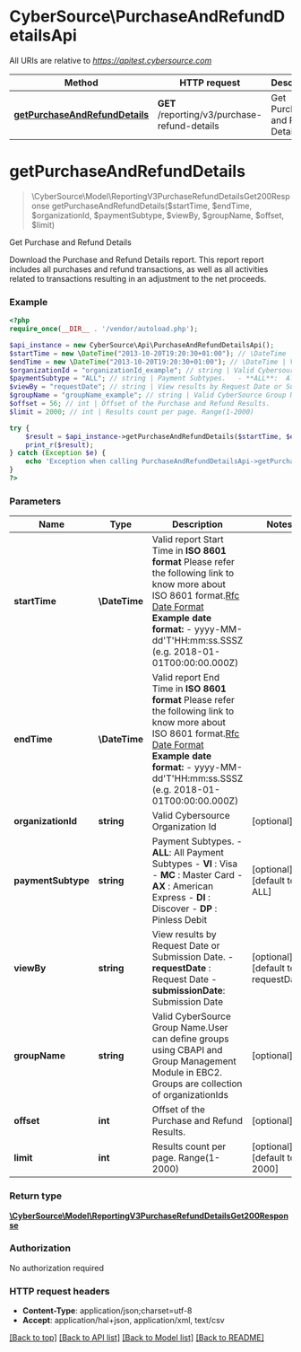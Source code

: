 # CyberSource\PurchaseAndRefundDetailsApi

All URIs are relative to *https://apitest.cybersource.com*

Method | HTTP request | Description
------------- | ------------- | -------------
[**getPurchaseAndRefundDetails**](PurchaseAndRefundDetailsApi.md#getPurchaseAndRefundDetails) | **GET** /reporting/v3/purchase-refund-details | Get Purchase and Refund Details


# **getPurchaseAndRefundDetails**
> \CyberSource\Model\ReportingV3PurchaseRefundDetailsGet200Response getPurchaseAndRefundDetails($startTime, $endTime, $organizationId, $paymentSubtype, $viewBy, $groupName, $offset, $limit)

Get Purchase and Refund Details

Download the Purchase and Refund Details report. This report report includes all purchases and refund transactions, as well as all activities related to transactions resulting in an adjustment to the net proceeds.

### Example
```php
<?php
require_once(__DIR__ . '/vendor/autoload.php');

$api_instance = new CyberSource\Api\PurchaseAndRefundDetailsApi();
$startTime = new \DateTime("2013-10-20T19:20:30+01:00"); // \DateTime | Valid report Start Time in **ISO 8601 format** Please refer the following link to know more about ISO 8601 format.[Rfc Date Format](https://xml2rfc.tools.ietf.org/public/rfc/html/rfc3339.html#anchor14)  **Example date format:**   - yyyy-MM-dd'T'HH:mm:ss.SSSZ (e.g. 2018-01-01T00:00:00.000Z)
$endTime = new \DateTime("2013-10-20T19:20:30+01:00"); // \DateTime | Valid report End Time in **ISO 8601 format** Please refer the following link to know more about ISO 8601 format.[Rfc Date Format](https://xml2rfc.tools.ietf.org/public/rfc/html/rfc3339.html#anchor14)  **Example date format:**   - yyyy-MM-dd'T'HH:mm:ss.SSSZ (e.g. 2018-01-01T00:00:00.000Z)
$organizationId = "organizationId_example"; // string | Valid Cybersource Organization Id
$paymentSubtype = "ALL"; // string | Payment Subtypes.   - **ALL**:  All Payment Subtypes   - **VI** :  Visa   - **MC** :  Master Card   - **AX** :  American Express   - **DI** :  Discover   - **DP** :  Pinless Debit
$viewBy = "requestDate"; // string | View results by Request Date or Submission Date.   - **requestDate** : Request Date   - **submissionDate**: Submission Date
$groupName = "groupName_example"; // string | Valid CyberSource Group Name.User can define groups using CBAPI and Group Management Module in EBC2. Groups are collection of organizationIds
$offset = 56; // int | Offset of the Purchase and Refund Results.
$limit = 2000; // int | Results count per page. Range(1-2000)

try {
    $result = $api_instance->getPurchaseAndRefundDetails($startTime, $endTime, $organizationId, $paymentSubtype, $viewBy, $groupName, $offset, $limit);
    print_r($result);
} catch (Exception $e) {
    echo 'Exception when calling PurchaseAndRefundDetailsApi->getPurchaseAndRefundDetails: ', $e->getMessage(), PHP_EOL;
}
?>
```

### Parameters

Name | Type | Description  | Notes
------------- | ------------- | ------------- | -------------
 **startTime** | **\DateTime**| Valid report Start Time in **ISO 8601 format** Please refer the following link to know more about ISO 8601 format.[Rfc Date Format](https://xml2rfc.tools.ietf.org/public/rfc/html/rfc3339.html#anchor14)  **Example date format:**   - yyyy-MM-dd&#39;T&#39;HH:mm:ss.SSSZ (e.g. 2018-01-01T00:00:00.000Z) |
 **endTime** | **\DateTime**| Valid report End Time in **ISO 8601 format** Please refer the following link to know more about ISO 8601 format.[Rfc Date Format](https://xml2rfc.tools.ietf.org/public/rfc/html/rfc3339.html#anchor14)  **Example date format:**   - yyyy-MM-dd&#39;T&#39;HH:mm:ss.SSSZ (e.g. 2018-01-01T00:00:00.000Z) |
 **organizationId** | **string**| Valid Cybersource Organization Id | [optional]
 **paymentSubtype** | **string**| Payment Subtypes.   - **ALL**:  All Payment Subtypes   - **VI** :  Visa   - **MC** :  Master Card   - **AX** :  American Express   - **DI** :  Discover   - **DP** :  Pinless Debit | [optional] [default to ALL]
 **viewBy** | **string**| View results by Request Date or Submission Date.   - **requestDate** : Request Date   - **submissionDate**: Submission Date | [optional] [default to requestDate]
 **groupName** | **string**| Valid CyberSource Group Name.User can define groups using CBAPI and Group Management Module in EBC2. Groups are collection of organizationIds | [optional]
 **offset** | **int**| Offset of the Purchase and Refund Results. | [optional]
 **limit** | **int**| Results count per page. Range(1-2000) | [optional] [default to 2000]

### Return type

[**\CyberSource\Model\ReportingV3PurchaseRefundDetailsGet200Response**](../Model/ReportingV3PurchaseRefundDetailsGet200Response.md)

### Authorization

No authorization required

### HTTP request headers

 - **Content-Type**: application/json;charset=utf-8
 - **Accept**: application/hal+json, application/xml, text/csv

[[Back to top]](#) [[Back to API list]](../../README.md#documentation-for-api-endpoints) [[Back to Model list]](../../README.md#documentation-for-models) [[Back to README]](../../README.md)

